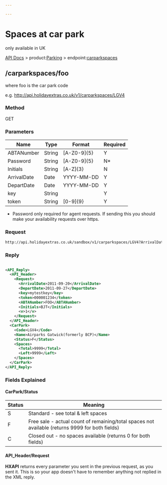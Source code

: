 ```yaml
---

---
```


# Spaces at car park

only available in UK

[API Docs](/hxapi/) > product:[Parking](/hxapi/parking) > endpoint:[carparkspaces](carpark)

## /carparkspaces/foo

where foo is the car park code

e.g. http://api.holidayextras.co.uk/v1/carparkspaces/LGV4

### Method

GET

### Parameters

 | Name        | Type   | Format      | Required | 
 | ----        | ----   | ------      | -------- | 
 | ABTANumber  | String | [A-Z0-9]{5} | Y        | 
 | Password    | String | [A-Z0-9]{5} | N*       | 
 | Initials    | String | [A-Z]{3}    | N        | 
 | ArrivalDate | Date   | YYYY-MM-DD  | Y        | 
 | DepartDate  | Date   | YYYY-MM-DD  | Y        | 
 | key         | String |             | Y        | 
 | token       | String | [0-9]{9}    | Y        | 

* Password only required for agent requests. If sending this you should make your availability requests over https.

### Request

```html
http://api.holidayextras.co.uk/sandbox/v1/carparkspaces/LGV4?ArrivalDate=2011-09-20&DepartDate=2011-09-27&key=mytestkey&token=000001234&ABTANumber=FOO&Initials=BJT
```

### Reply

```xml

<API_Reply>
  <API_Header>
    <Request>
      <ArrivalDate>2011-09-20</ArrivalDate>
      <DepartDate>2011-09-27</DepartDate>
      <key>mytestkey</key>
      <token>000001234</token>
      <ABTANumber>FOO</ABTANumber>
      <Initials>BJT</Initials>
      <v>1</v>
    </Request>
  </API_Header>
  <CarPark>
    <Code>LGV4</Code>
    <Name>Airparks Gatwick(formerly BCP)</Name>
    <Status>F</Status>
    <Spaces>
      <Total>9999</Total>
      <Left>9999</Left>
    </Spaces>
  </CarPark>
</API_Reply>
```



### Fields Explained

#### CarPark/Status

 | Status | Meaning                                                                                         | 
 | ------ | -------                                                                                         | 
 | S      | Standard - see total & left spaces                                                              | 
 | F      | Free sale - actual count of remaining/total spaces not available (returns 9999 for both fields) | 
 | C      | Closed out - no spaces available (returns 0 for both fields)                                    | 

#### API_Header/Request

**HXAPI** returns every parameter you sent in the previous request, as you sent it. This is so your app doesn't have to remember anything not replied in the XML reply.

